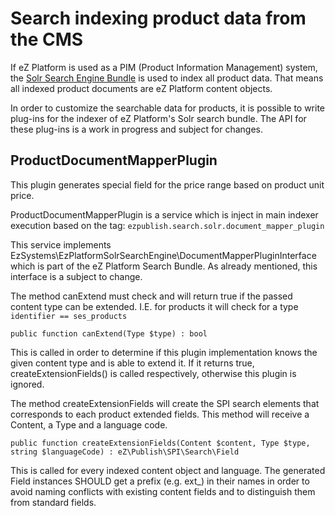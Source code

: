 # Search indexing product data from the CMS

If eZ Platform is used as a PIM (Product Information Management) system, the [Solr Search Engine Bundle](https://doc.ez.no/display/EZP/Solr+Search+Engine+Bundle) is used to index all product data. That means all indexed product documents are eZ Platform content objects.

In order to customize the searchable data for products, it is possible to write plug-ins for the indexer of eZ Platform's Solr search bundle. The API for these plug-ins is a work in progress and subject for changes.

## ProductDocumentMapperPlugin

This plugin generates special field for  the price range based on product unit price.

ProductDocumentMapperPlugin is a service which is inject in main indexer execution based on the tag: `ezpublish.search.solr.document_mapper_plugin`

This service implements EzSystems\\EzPlatformSolrSearchEngine\\DocumentMapperPluginInterface which is part of the eZ Platform Search Bundle. As already mentioned, this interface is a subject to change.

The method canExtend must check and will return true if the passed content type can be extended. I.E. for products it will check for a type `identifier == ses_products`

`public function canExtend(Type $type) : bool`

This is called in order to determine if this plugin implementation knows the given content type and is able to extend it.
If it returns true, createExtensionFields() is called respectively, otherwise this plugin is ignored.

The method createExtensionFields will create the SPI search elements that corresponds to each product extended fields. This method will receive a Content, a Type and a language code.

`public function createExtensionFields(Content $content, Type $type, string $languageCode) : eZ\Publish\SPI\Search\Field`

This is called for every indexed content object and language.
The generated Field instances SHOULD get a prefix (e.g. ext_) in their names in order to avoid naming conflicts with existing content fields and to distinguish them from standard fields.

